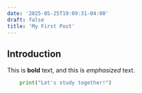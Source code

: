 ```yaml
---
date: '2025-05-25T19:09:31-04:00'
draft: false
title: 'My First Post'
---
```


## Introduction

This is **bold** text, and this is *emphasized* text.

```Python
    print("Let's study together!")
```